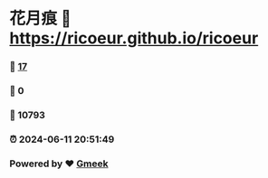 # 花月痕 :link: https://ricoeur.github.io/ricoeur 
### :page_facing_up: [17](https://ricoeur.github.io/ricoeur/tag.html) 
### :speech_balloon: 0 
### :hibiscus: 10793 
### :alarm_clock: 2024-06-11 20:51:49 
### Powered by :heart: [Gmeek](https://github.com/Meekdai/Gmeek)
